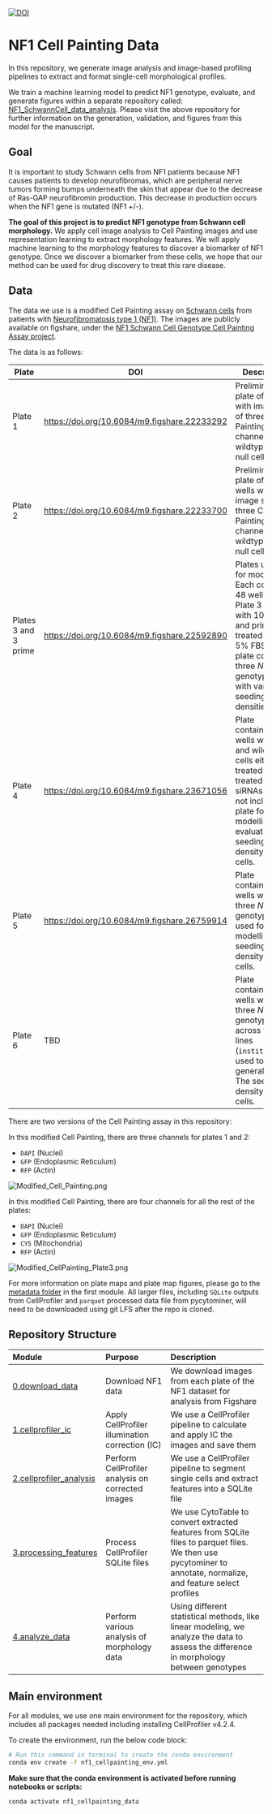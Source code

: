 [![DOI](https://zenodo.org/badge/DOI/10.5281/zenodo.13345304.svg)](https://doi.org/10.5281/zenodo.13345304)

# NF1 Cell Painting Data 

In this repository, we generate image analysis and image-based profiling pipelines to extract and format single-cell morphological profiles.

We train a machine learning model to predict NF1 genotype, evaluate, and generate figures within a separate repository called: [NF1_SchwannCell_data_analysis](https://github.com/WayScience/NF1_SchwannCell_data_analysis).
Please visit the above repository for further information on the generation, validation, and figures from this model for the manuscript.

## Goal

It is important to study Schwann cells from NF1 patients because NF1 causes patients to develop neurofibromas, which are peripheral nerve tumors forming bumps underneath the skin that appear due to the decrease of Ras-GAP neurofibromin production. 
This decrease in production occurs when the NF1 gene is mutated (NF1 +/-).

**The goal of this project is to predict NF1 genotype from Schwann cell morphology.** 
We apply cell image analysis to Cell Painting images and use representation learning to extract morphology features. 
We will apply machine learning to the morphology features to discover a biomarker of NF1 genotype. 
Once we discover a biomarker from these cells, we hope that our method can be used for drug discovery to treat this rare disease.

## Data

The data we use is a modified Cell Painting assay on [Schwann cells](https://www.ncbi.nlm.nih.gov/books/NBK544316/) from patients with [Neurofibromatosis type 1 (NF1)](https://medlineplus.gov/genetics/condition/neurofibromatosis-type-1/). 
The images are publicly available on figshare, under the [NF1 Schwann Cell Genotype Cell Painting Assay project](https://figshare.com/projects/NF1_Schwann_Cell_Genotype_Cell_Painting_Assay/161620).

The data is as follows:

| Plate | DOI | Description |
|-------|-----|-------------|
| Plate 1 | https://doi.org/10.6084/m9.figshare.22233292 | Preliminary plate of 8 wells with image sets of three Cell Painting channels for wildtype and null cells. |
| Plate 2 | https://doi.org/10.6084/m9.figshare.22233700 | Preliminary plate of 32 wells with image sets of three Cell Painting channels for wildtype and null cells. |
| Plates 3 and 3 prime | https://doi.org/10.6084/m9.figshare.22592890 | Plates utilized for modelling. Each contain 48 wells, with Plate 3 treated with 10% FBS and prime treated with 5% FBS. These plate contain all three *NF1* genotypes, with varying seeding densities. |
| Plate 4 | https://doi.org/10.6084/m9.figshare.23671056 | Plate containing 60 wells with null and wildtype cells either not treated or treated with siRNAs. We do not include this plate for modelling or evaluation. The seeding density is 1000 cells. |
| Plate 5 | https://doi.org/10.6084/m9.figshare.26759914 | Plate containing 48 wells with all three *NF1* genotypes used for modelling. The seeding density is 1000 cells. |
| Plate 6 | TBD | Plate containing 60 wells with all three *NF1* genotypes across two cell lines (`institutions`) used to assess generalizability. The seeding density is 1000 cells. |

There are two versions of the Cell Painting assay in this repository:

In this modified Cell Painting, there are three channels for plates 1 and 2:

- `DAPI` (Nuclei)
- `GFP` (Endoplasmic Reticulum)
- `RFP` (Actin)

![Modified_Cell_Painting.png](example_figures/Modified_Cell_Painting.png)

In this modified Cell Painting, there are four channels for all the rest of the plates:

- `DAPI` (Nuclei)
- `GFP` (Endoplasmic Reticulum)
- `CY5` (Mitochondria)
- `RFP` (Actin)

![Modified_CellPainting_Plate3.png](example_figures/Modified_CellPainting_Plate3.png)

For more information on plate maps and plate map figures, please go to the [metadata folder](./0.download_data/metadata/) in the first module.
All larger files, including `SQLite` outputs from CellProfiler and `parquet` processed data file from pycytominer, will need to be downloaded using git LFS after the repo is cloned.

## Repository Structure

| Module | Purpose | Description |
| :---- | :----- | :---------- |
| [0.download_data](./0.download_data/) | Download NF1 data | We download images from each plate of the NF1 dataset for analysis from Figshare |
| [1.cellprofiler_ic](./1.cellprofiler_ic/) | Apply CellProfiler illumination correction (IC)| We use a CellProfiler pipeline to calculate and apply IC the images and save them |
| [2.cellprofiler_analysis](./2.cellprofiler_analysis/) | Perform CellProfiler analysis on corrected images | We use a CellProfiler pipeline to segment single cells and extract features into a SQLite file |
| [3.processing_features](./3.processing_features/) | Process CellProfiler SQLite files | We use CytoTable to convert extracted features from SQLite files to parquet files. We then use pycytominer to annotate, normalize, and feature select profiles |
| [4.analyze_data](./4.analyze_data/) | Perform various analysis of morphology data | Using different statistical methods, like linear modeling, we analyze the data to assess the difference in morphology between genotypes |

## Main environment

For all modules, we use one main environment for the repository, which includes all packages needed including installing CellProfiler v4.2.4.

To create the environment, run the below code block:

```bash
# Run this command in terminal to create the conda environment
conda env create -f nf1_cellpainting_env.yml
```

**Make sure that the conda environment is activated before running notebooks or scripts:**

```bash
conda activate nf1_cellpainting_data
```
